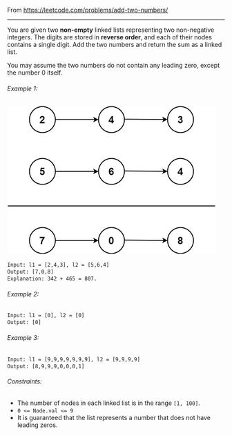 From https://leetcode.com/problems/add-two-numbers/

----

You are given two **non-empty** linked lists representing two non-negative integers.
The digits are stored in **reverse order**, and each of their nodes contains a single
digit. Add the two numbers and return the sum as a linked list.

You may assume the two numbers do not contain any leading zero, except the
number 0 itself. 

###### Example 1:

![Add two numbers example](addtwonumber1.jpg)

```
Input: l1 = [2,4,3], l2 = [5,6,4]
Output: [7,0,8]
Explanation: 342 + 465 = 807.
```

###### Example 2:

```
Input: l1 = [0], l2 = [0]
Output: [0]
```

###### Example 3:

```
Input: l1 = [9,9,9,9,9,9,9], l2 = [9,9,9,9]
Output: [8,9,9,9,0,0,0,1]
```
 
###### Constraints:

* The number of nodes in each linked list is in the range `[1, 100]`.
* `0 <= Node.val <= 9`
* It is guaranteed that the list represents a number that does not have leading zeros.